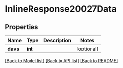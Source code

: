 # InlineResponse20027Data

## Properties
Name | Type | Description | Notes
------------ | ------------- | ------------- | -------------
**days** | **int** |  | [optional] 

[[Back to Model list]](../README.md#documentation-for-models) [[Back to API list]](../README.md#documentation-for-api-endpoints) [[Back to README]](../README.md)


